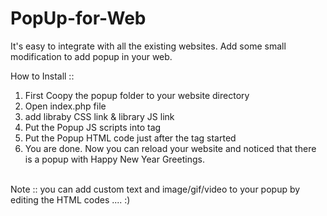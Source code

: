 # PopUp-for-Web
It's easy to integrate with all the existing websites. Add some small modification to add popup in your web.

How to Install :: <br />
1) First Coopy the popup folder to your website directory <br />
2) Open index.php file <br />
3) add libraby CSS link & library JS link <br />
4) Put the Popup JS scripts into <head> </head> tag <br />
5) Put the Popup HTML code just after the <body> tag started <br />
6) You are done. Now you can reload your website and noticed that there is a popup with Happy New Year Greetings. <br />

<br />
Note :: you can add custom text and image/gif/video to your popup by editing the HTML codes .... :) <br />
